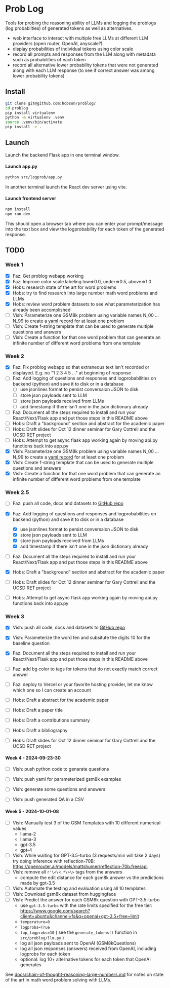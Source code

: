 # Prob Log

Tools for probing the reasoning ability of LLMs and logging the problogs (log probabilties) of generated tokens as well as alternatives.

- web interface to interact with multiple free LLMs at different LLM providers (open router, OpenAI, anyscale?)
- display probabilities of individual tokens using color scale
- record all prompts and responses from the LLM along with metadata such as probabilities of each token
- record all alternative lower probability tokens that were not generated along with each LLM response (to see if correct answer was among lower probability tokens)

## Install

```bash
git clone git@github.com:hobson/problog/
cd problog
pip install virtualenv
python -m virtualenv .venv
source .venv/bin/activate
pip install -e .
```

## Launch

Launch the backend Flask app in one terminal window.

#### Launch app.py
```bash
python src/logprob/app.py
```

In another terminal launch the React dev server using vite.

#### Launch frontend server
```bash
npm install
npm run dev
```


This should open a browser tab where you can enter your prompt/message into the text box and view the logprobability for each token of the generated response.

## TODO

### Week 1
- [x] Faz: Get problog webapp working
- [x] Faz: Improve color scale labeling low=>0.0, under=>0.5, above=>1.0
- [x] Hobs: research state of the art for word problems
- [x] Hobs: try to find research into large number math word problems and LLMs
- [x] Hobs: review word problem datasets to see what parameterization has already been accomplished 
- [ ] Vish: Parameterize one GSM8k problem using variable names N_00 ... N_99 to create a [yaml record](docs/chain-of-thought-reasoning-large-numbers.md#Example-parameterized-GSM8k-problem) for at least one problem
- [ ] Vish: Create f-string template that can be used to generate multiple questions and answers
- [ ] Vish: Create a function for that one word problem that can generate an infinite number of different word problems from one template

### Week 2
- [x] Faz: Fix problog webapp so that extraneous text isn't recorded or displayed. E.g. no "1 2 3 4 5 ..." at beginning of response
- [ ] Faz: Add logging of questions and responses and logprobabilities on backend (python) and save it to disk or in a database
   - [ ] use jsonlines format to persist conversaion JSON to disk
   - [ ] store json payloads sent to LLM
   - [ ] store json payloads received from LLMs
   - [ ] add timestamp if there isn't one in the json dictionary already
- [ ] Faz: Document all the steps required to install and run your React/Next/Flask app and put those steps in this README above 
- [ ] Hobs: Draft a "background" section and abstract for the academic paper
- [ ] Hobs: Draft slides for Oct 12 dinner seminar for Gary Cottrell and the UCSD RET project
- [ ] Hobs: Attempt to get async flask app working again by moving api.py functions back into app.py 
- [x] Vish: Parameterize one GSM8k problem using variable names N_00 ... N_99 to create a [yaml record](docs/chain-of-thought-reasoning-large-numbers.md#Example-parameterized-GSM8k-problem) for at least one problem
- [x] Vish: Create f-string template that can be used to generate multiple questions and answers
- [x] Vish: Create a function for that one word problem that can generate an infinite number of different word problems from one template

### Week 2.5
- [ ] Faz: push all code, docs and datasets to [GitHub repo](github.com:hobson/problog/)
- [x] Faz: Add logging of questions and responses and logprobabilities on backend (python) and save it to disk or in a database
   - [x] use jsonlines format to persist conversaion JSON to disk
   - [x] store json payloads sent to LLM
   - [x] store json payloads received from LLMs
   - [x] add timestamp if there isn't one in the json dictionary already
- [ ] Faz: Document all the steps required to install and run your React/Next/Flask app and put those steps in this README above 

- [x] Hobs: Draft a "background" section and abstract for the academic paper
- [ ] Hobs: Draft slides for Oct 12 dinner seminar for Gary Cottrell and the UCSD RET project
- [ ] Hobs: Attempt to get async flask app working again by moving api.py functions back into app.py 

### Week 3
- [x] Vish: push all code, docs and datasets to [GitHub repo](github.com:hobson/problog/)
- [x] Vish: Parameterize the word ten and subsitute the digits 10 for the baseline question
 
- [x] Faz: Document all the steps required to install and run your React/Next/Flask app and put those steps in this README above 
- [ ] Faz: add bg color to <span> tags for tokens that do not exactly match correct answer
- [ ] Faz: deploy to Vercel or your favorite hosting provider, let me know which one so I can create an account

- [ ] Hobs: Draft a abstract for the academic paper
- [ ] Hobs: Draft a paper title
- [ ] Hobs: Draft a contributions summary
- [ ] Hobs: Draft a bibliography
- [ ] Hobs: Draft slides for Oct 12 dinner seminar for Gary Cottrell and the UCSD RET project

#### Week 4 - 2024-09-23-30
- [ ] Vish: push python code to generate questions
- [ ] Vish: push yaml for parameterized gsm8k examples
- [ ] Vish: generate some questions and answers
- [ ] Vish: push generated QA in a CSV


#### Week 5 - 2024-10-01-08
- [ ] Vish: Manually test 3 of the GSM Templates with 10 different numerical values
   - llama-2
   - llama-3
   - gpt-3.5
   - gpt-4
- [ ] Vish: While waiting for GPT-3.5-turbo (3 requests/min will take 2 days) try doing inference with reflection-70B: https://openrouter.ai/models/mattshumer/reflection-70b:free/api
- [ ] Vish: remove all `r'\<\<.*\>\>` tags from the answers
   - compute the edit distance for each gsm8k answer vs the predictions made by gpt-3.5
- [ ] Vish: Automate the testing and evaluation using all 10 templates
- [ ] Vish: Download gsm8k dataset from huggingface
- [ ] Vish: Predict the answer for each GSM8k question with GPT-3.5-turbo
   - use `gpt-3.5-turbo` with the rate limits specified for the free tier: https://www.google.com/search?client=ubuntu&channel=fs&q=openai+gpt-3.5+free+limit
   - `temperature=0`
   - `logprobs=True`
   - `top_logprobs=10` ( see the `generate_tokens()` function in `src/problog/llm.py` )
   - log all json payloads sent to OpenAI (GSM8kQuestions)
   - log all json responses (answers) received from OpenAI, including logprobs for each token
   - optional: log 10+ alternative tokens for each token that OpenAI generates

See [docs/chain-of-thought-reasoning-large-numbers.md](docs/chain-of-thought-reasoning-large-numbers.md) for notes on state of the art in math word problem solving with LLMs.
